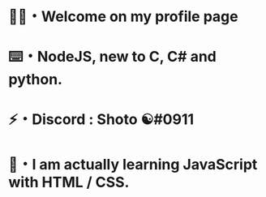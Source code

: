 # 🖖🏽・Welcome on my profile page

# ⌨️・NodeJS, new to C, C# and python.

# ⚡️・Discord : Shoto ☯#0911

# 🔗・I am actually learning JavaScript with HTML / CSS.
